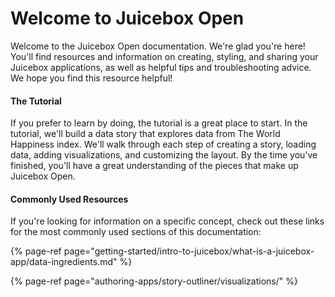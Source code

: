 # Welcome to Juicebox Open

Welcome to the Juicebox Open documentation. We're glad you're here! You'll find resources and information on creating, styling, and sharing your Juicebox applications, as well as helpful tips and troubleshooting advice. We hope you find this resource helpful! 

#### The Tutorial

If you prefer to learn by doing, the tutorial is a great place to start. In the tutorial, we'll build a data story that explores data from The World Happiness index. We'll walk through each step of creating a story, loading data, adding visualizations, and customizing the layout. By the time you've finished, you'll have a great understanding of the pieces that make up Juicebox Open. 

#### Commonly Used Resources

If you're looking for information on a specific concept, check out these links for the most commonly used sections of this documentation:

{% page-ref page="getting-started/intro-to-juicebox/what-is-a-juicebox-app/data-ingredients.md" %}

{% page-ref page="authoring-apps/story-outliner/visualizations/" %}







